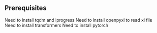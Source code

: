 ## Prerequisites
Need to install tqdm and iprogress
Need to install openpyxl to read xl file
Need to install transformers
Need to install pytorch
